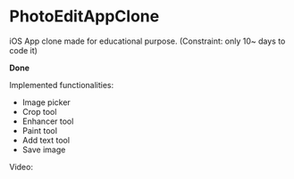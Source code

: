 # PhotoEditAppClone
iOS App clone made for educational purpose.
(Constraint: only 10~ days to code it)

**Done**

Implemented functionalities:
+ Image picker
+ Crop tool
+ Enhancer tool
+ Paint tool
+ Add text tool
+ Save image 

Video: 






